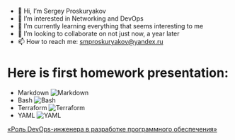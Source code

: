 

- 👋 Hi, I’m Sergey Proskuryakov
- 👀 I’m interested in Networking and DevOps
- 🌱 I’m currently learning everything that seems interesting to me
- 💞️ I’m looking to collaborate on not just now, a year later
- 📫 How to reach me: smproskuryakov@yandex.ru


# Here is first homework presentation:

* Markdown
![Markdown](/img/netology-md.bmp)
* Bash
![Bash](/img/netology-sh.bmp)
* Terraform
![Terraform](/img/netology-tf.bmp)
* YAML
![YAML](/img/netology-yaml.bmp)

<!---
smproskuryakov/smproskuryakov is a ✨ special ✨ repository because its `README.md` (this file) appears on your GitHub profile.
You can click the Preview link to take a look at your changes.
--->

[«Роль DevOps-инженера в разработке программного обеспечения»]()